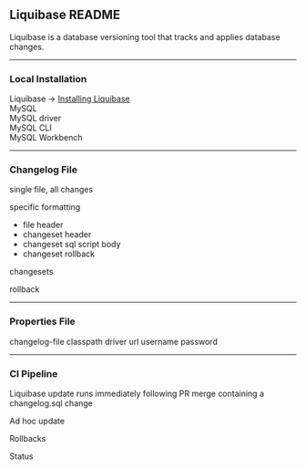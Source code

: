 ## Liquibase README
Liquibase is a database versioning tool that tracks and applies database changes.

---
### Local Installation
Liquibase -> [Installing Liquibase](https://docs.liquibase.com/install/home.html?__hstc=128893969.b36a17ab25b3f338c3b36a4745332d31.1650395434194.1651274493935.1651303723706.4&__hssc=128893969.1.1651303723706&__hsfp=4140801928&_ga=2.14906805.205991521.1651274494-1494013733.1648648126)  
MySQL  
MySQL driver  
MySQL CLI  
MySQL Workbench  

---
### Changelog File

single file, all changes

specific formatting
- file header
- changeset header
- changeset sql script body
- changeset rollback

changesets

rollback

---
### Properties File

changelog-file
classpath
driver
url
username
password

---
### CI Pipeline
Liquibase update runs immediately following PR merge containing a changelog.sql change

Ad hoc update

Rollbacks

Status
